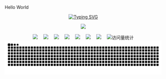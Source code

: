 Hello World
<div align="center">
  
  <!-- dynamic typing effect 动态打字效果 -->
  <div align="center">
    <a href="https://blog.sunguoqi.com/">
      <img src="https://readme-typing-svg.demolab.com?font=Fira+Code&pause=1000&width=435&lines=console.log(%22Hello%2C%20World%22);Happy EveryDay!&center=true&size=27" alt="Typing SVG" />
    </a>
  </div>

  <!-- knock code pictures 敲代码的图片 -->
  <img src="https://cdn.jsdelivr.net/gh/sun0225SUN/sun0225SUN/assets/images/coding.gif" /><br>

  <!-- profile logo 个人资料徽标 -->
  <div align="center">
    <a href="https://note.yueya.info/"><img src="https://img.shields.io/badge/Website-博客-blue" /></a>&emsp;
    <a href="https://weibo.com/lixiaomingr/"><img src="https://img.shields.io/badge/Weibo-微博-blue" /></a>&emsp;
    <a href="http://fanfou.com/ilikui/"><img src="https://img.shields.io/badge/FanFou-饭否-c32136" /></a>&emsp;
    <a href="https://box.sunguoqi.com/weixin_mp"><img src="https://img.shields.io/badge/WeChat-微信-07c160" /></a>&emsp;
    <a href="https://space.bilibili.com/448488855/"><img src="https://img.shields.io/badge/Bilibili-B站-ff69b4" /></a>&emsp;
    <a href="https://www.cnblogs.com/yueyaboke/"><img src="https://img.shields.io/badge/CNBLOGS-博客园-c32136" /></a>&emsp;
    <a href="https://www.zhihu.com/people/lixiaomingr/"><img src="https://img.shields.io/badge/Zhihu-知乎-blue" /></a>&emsp;
    <!-- visitor statistics logo 访客数统计徽标 -->
    <img src="https://komarev.com/ghpvc/?username=likuii&label=Views&color=0e75b6&style=flat" alt="访问量统计" />
  </div>

  <!-- Snake Code Contribution Map 贪吃蛇代码贡献图 -->
  <img src="https://raw.githubusercontent.com/likuii/likuii/main/assets/github-contribution-grid-snake.svg" />

</div>



